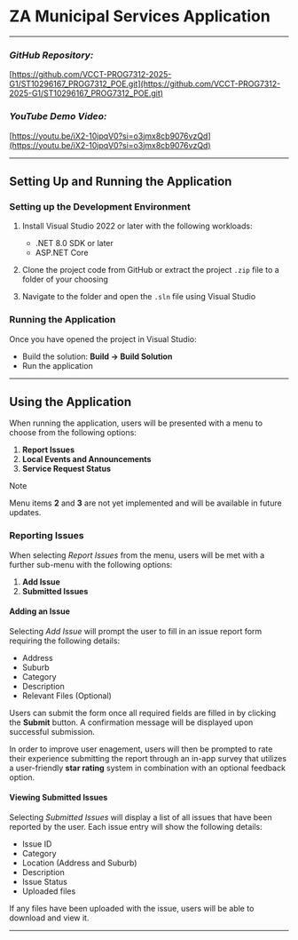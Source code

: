 # ZA Municipal Services Application
****

### *GitHub Repository:*
[https://github.com/VCCT-PROG7312-2025-G1/ST10296167_PROG7312_POE.git](https://github.com/VCCT-PROG7312-2025-G1/ST10296167_PROG7312_POE.git)

### *YouTube Demo Video:*
[https://youtu.be/iX2-10jpqV0?si=o3jmx8cb9076vzQd](https://youtu.be/iX2-10jpqV0?si=o3jmx8cb9076vzQd)
****
## Setting Up and Running the Application
### Setting up the Development Environment

1. Install Visual Studio 2022 or later with the following workloads:
   - .NET 8.0 SDK or later
   - ASP.NET Core

2. Clone the project code from GitHub or extract the project `.zip` file to a folder of your choosing

3. Navigate to the folder and open the `.sln` file using Visual Studio

### Running the Application

Once you have opened the project in Visual Studio:
- Build the solution: **Build -> Build Solution**
- Run the application
****
## Using the Application
When running the application, users will be presented with a menu to choose from the following options:
1. **Report Issues**
2. **Local Events and Announcements**
3. **Service Request Status**

> [!NOTE]
> Menu items **2** and **3** are not yet implemented and will be available in future updates.

### Reporting Issues
When selecting *Report Issues* from the menu, users will be met with a further sub-menu with the following options:
1. **Add Issue**
2. **Submitted Issues**

#### Adding an Issue
Selecting *Add Issue* will prompt the user to fill in an issue report form requiring the following details:
- Address
- Suburb
- Category
- Description
- Relevant Files (Optional)

Users can submit the form once all required fields are filled in by clicking the **Submit** button. A confirmation message will be displayed upon successful submission.

In order to improve user enagement, users will then be prompted to rate their experience submitting the report through an in-app survey that utilizes a user-friendly **star rating** system in combination with an optional feedback option.

#### Viewing Submitted Issues
Selecting *Submitted Issues* will display a list of all issues that have been reported by the user. Each issue entry will show the following details:
- Issue ID
- Category
- Location (Address and Suburb)
- Description
- Issue Status
- Uploaded files

If any files have been uploaded with the issue, users will be able to download and view it.
***